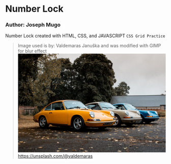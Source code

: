 # Number Lock
### Author: Joseph Mugo
Number Lock created with HTML, CSS, and JAVASCRIPT
`CSS Grid Practice`
>Image used is by: Valdemaras Januška and was modified with GIMP for blur effect
>![alt text](https://github.com/JosephMugo/NumLock/blob/master/src/img/porsche.jpg)
>https://unsplash.com/@valdemaras
